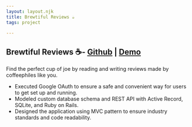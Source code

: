 ```yaml
---
layout: layout.njk
title: Brewtiful Reviews ☕️
tags: project

---
```


<h2>Brewtiful Reviews ☕️- <a href="https://github.com/tedtke/Brew-ti-ful-Reviews">Github</a> | <a href="https://youtu.be/h7xeUmVayyA">Demo</a></h2>
<p>Find the perfect cup of joe by reading and writing reviews made by coffeephiles like you.
</p>
<ul>
	<li>Executed Google OAuth to ensure a safe and convenient way for users to get set up and running.
</li>
	<li>Modeled custom database schema and REST API with Active Record, SQLite, and Ruby on Rails.
</li>
	<li>Designed the application using MVC pattern to ensure industry standards and code readability.
</li>
</ul>